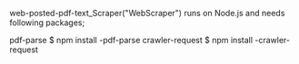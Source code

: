 web-posted-pdf-text_Scraper("WebScraper") runs on Node.js and needs following packages;

pdf-parse
$ npm install -pdf-parse
crawler-request 
$ npm install -crawler-request

